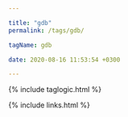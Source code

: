 ```yaml
---

title: "gdb"
permalink: /tags/gdb/

tagName: gdb

date: 2020-08-16 11:53:54 +0300

---
```


{% include taglogic.html %}

{% include links.html %}
